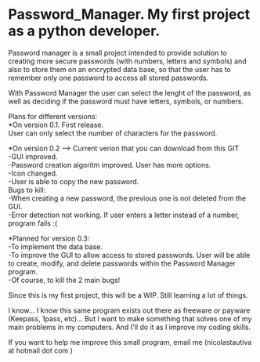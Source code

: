 # Password_Manager.  My first project as a python developer.

Password manager is a small project intended to provide solution to creating more secure passwords (with numbers, letters and symbols) and also to store them on an encrypted data base, so that the user has to remember only one password to access all stored passwords.

With Password Manager the user can select the lenght of the password, as well as deciding if the password must have letters, symbols, or numbers.


Plans for different versions:  
*On version 0.1.  First release.  
User can only select the number of characters for the password.  

*On version 0.2   --> Current verion that you can download from this GIT  
-GUI improved.  
-Password creation algoritm improved.  User has more options.  
-Icon changed.  
-User is able to copy the new password.  
Bugs to kill:  
-When creating a new password, the previous one is not deleted from the GUI.  
-Error detection not working.  If user enters a letter instead of a number, program fails :(    

  

*Planned for version 0.3:  
-To implement the data base.  
-To improve the GUI to allow access to stored passwords.  User will be able to create, modify, and delete passwords within the Password Manager program.  
-Of course, to kill the 2 main bugs!  
  

Since this is my first project, this will be a WIP.  Still learning a lot of things.  

I know... I know this same program exists out there as freeware or payware (Keepass, 1pass, etc)... But I want to make something that solves one of my main problems in my computers.  And I'll do it as I improve my coding skills.  

If you want to help me improve this small program, email me (nicolastautiva      at     hotmail dot  com )
